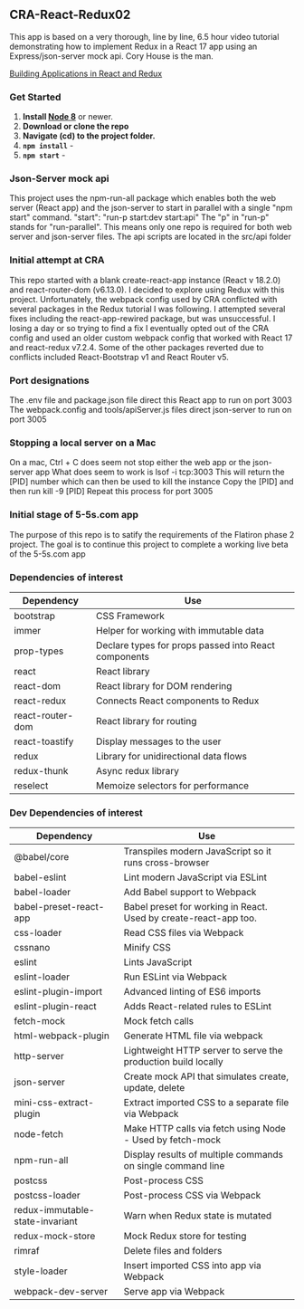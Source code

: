 ## CRA-React-Redux02

This app is based on a very thorough, line by line, 6.5 hour video tutorial demonstrating how to implement Redux in a React 17 app using an Express/json-server mock api. Cory House is the man.

[Building Applications in React and Redux](http://www.pluralsight.com/priority/cory-house) 

### Get Started

1. **Install [Node 8](https://nodejs.org)** or newer. 
2. **Download or clone the repo**
3. **Navigate (cd) to the project folder.**
4. **`npm install`** - 
5. **`npm start`** - 

### Json-Server mock api
This project uses the npm-run-all package which enables both the web server (React app) and the json-server to start in parallel with a single "npm start" command. 
    "start": "run-p start:dev start:api"
The "p" in "run-p" stands for "run-parallel". This means only one repo is required for both web server and json-server files. The api scripts are located in the src/api folder

### Initial attempt at CRA
This repo started with a blank create-react-app instance (React v 18.2.0) and react-router-dom (v6.13.0). I decided to explore using Redux with this project. Unfortunately, the webpack config used by CRA conflicted with several packages in the Redux tutorial I was following.  I attempted several fixes including the react-app-rewired package, but was unsuccessful.  I losing a day or so trying to find a fix I eventually opted out of the CRA config and used an older custom webpack config that worked with React 17 and react-redux v7.2.4. 
Some of the other packages reverted due to conflicts included React-Bootstrap v1 and React Router v5.

### Port designations
The .env file and package.json file direct this React app to run on 
  port 3003  
The webpack.config and tools/apiServer.js files direct json-server to run on 
  port 3005  

### Stopping a local server on a Mac
On a mac, Ctrl + C does seem not stop either the web app or the json-server app
What does seem to work is 
  lsof -i tcp:3003 
This will return the [PID] number which can then be used to kill the instance
Copy the [PID] and then run
  kill -9 [PID]
Repeat this process for port 3005

### Initial stage of 5-5s.com app
The purpose of this repo is to satify the requirements of the Flatiron phase 2 project. 
The goal is to continue this project to complete a working live beta of the 5-5s.com app 

###  Dependencies of interest

| **Dependency**   | **Use**                                              |
| ---------------- | ---------------------------------------------------- |
| bootstrap        | CSS Framework                                        |
| immer            | Helper for working with immutable data               |
| prop-types       | Declare types for props passed into React components |
| react            | React library                                        |
| react-dom        | React library for DOM rendering                      |
| react-redux      | Connects React components to Redux                   |
| react-router-dom | React library for routing                            |
| react-toastify   | Display messages to the user                         |
| redux            | Library for unidirectional data flows                |
| redux-thunk      | Async redux library                                  |
| reselect         | Memoize selectors for performance                    |

### Dev Dependencies of interest

| **Dependency**                     | **Use**                                                          |
| ---------------------------------- | ---------------------------------------------------------------- |
| @babel/core                        | Transpiles modern JavaScript so it runs cross-browser            |
| babel-eslint                       | Lint modern JavaScript via ESLint                                |
| babel-loader                       | Add Babel support to Webpack                                     |
| babel-preset-react-app             | Babel preset for working in React. Used by create-react-app too. |
| css-loader                         | Read CSS files via Webpack                                       |
| cssnano                            | Minify CSS                                                       |
| eslint                             | Lints JavaScript                                                 |
| eslint-loader                      | Run ESLint via Webpack                                           |
| eslint-plugin-import               | Advanced linting of ES6 imports                                  |
| eslint-plugin-react                | Adds React-related rules to ESLint                               |
| fetch-mock                         | Mock fetch calls                                                 |
| html-webpack-plugin                | Generate HTML file via webpack                                   |
| http-server                        | Lightweight HTTP server to serve the production build locally    |
| json-server                        | Create mock API that simulates create, update, delete            |
| mini-css-extract-plugin            | Extract imported CSS to a separate file via Webpack              |
| node-fetch                         | Make HTTP calls via fetch using Node - Used by fetch-mock        |
| npm-run-all                        | Display results of multiple commands on single command line      |
| postcss                            | Post-process CSS                                                 |
| postcss-loader                     | Post-process CSS via Webpack                                     |
| redux-immutable-state-invariant    | Warn when Redux state is mutated                                 |
| redux-mock-store                   | Mock Redux store for testing                                     |
| rimraf                             | Delete files and folders                                         |
| style-loader                       | Insert imported CSS into app via Webpack                         |
| webpack-dev-server                 | Serve app via Webpack                                            |

